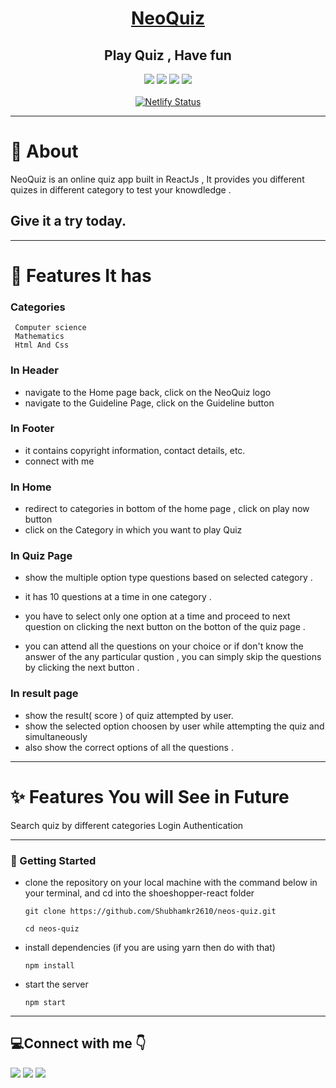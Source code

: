 <div align="center">
  
# [NeoQuiz](https://shoeshopper-react.netlify.app/) 
##  Play Quiz  , Have fun 
  
<!--   ![image](https://user-images.githubusercontent.com/91511639/163553337-079970fc-ef46-4521-a415-fd158501f95d.png) -->

![](https://img.shields.io/badge/HTML5-E34F26?style=for-the-badge&logo=html5&logoColor=white)
![](https://img.shields.io/badge/CSS3-1572B6?style=for-the-badge&logo=css3&logoColor=white) 
![](https://img.shields.io/badge/React-20232A?style=for-the-badge&logo=react&logoColor=61DAFB)
![](https://img.shields.io/badge/React_Router-CA4245?style=for-the-badge&logo=react-router&logoColor=white)<br><br>
[![Netlify Status](https://api.netlify.com/api/v1/badges/a1fe7d1f-75e9-4c30-bd3a-8df76d74c08c/deploy-status)](https://app.netlify.com/sites/neos-ui/deploys)

</div>

---


# 📖 About 

NeoQuiz is an online quiz app built in ReactJs , It provides you different quizes in different category to test your knowdledge .

Give it a try today.
---

---
# 🚀 Features It has

### Categories

     Computer science 
     Mathematics
     Html And Css

    
### In Header

- navigate to the Home page back, click on the NeoQuiz logo
- navigate to the Guideline Page,  click on the Guideline button



### In Footer

- it contains copyright information, contact details, etc.
- connect with me

### In Home

- redirect to categories in bottom of the home page  , click on play now button
- click on the Category in which you want to play Quiz

### In Quiz Page

- show the multiple option type questions based on selected category . 

- it has  10 questions at a time in one category .

- you have to select only one option at a time and proceed to next question on clicking the next button on the botton of the quiz page  .

- you can attend all the questions on your choice or if don't know the answer of the any particular qustion , you can simply skip the questions by clicking the next button .

### In result page

- show the result( score ) of quiz attempted by user.
- show the selected option choosen by user while attempting the quiz and simultaneously 
- also show the correct options of all the questions .

---
    
# ✨ Features You will See in Future
Search quiz by different categories
Login Authentication

---

### 🔌 Getting Started
- clone the repository on your local machine with the command below in your terminal, and cd into the shoeshopper-react folder

      git clone https://github.com/Shubhamkr2610/neos-quiz.git

      cd neos-quiz
      
- install dependencies (if you are using yarn then do with that)

      npm install
      
- start the server

      npm start


---


## :computer:Connect with me 	:point_down:

<a href="https://twitter.com/shubhamkr_26"><img src="https://img.shields.io/badge/Twitter-1DA1F2?style=for-the-badge&logo=twitter&logoColor=white"/></a>
<a href="https://www.linkedin.com/in/shubham-kumar-6625b8217/"><img src="https://img.shields.io/badge/LinkedIn-0077B5?style=for-the-badge&logo=linkedin&logoColor=white"/></a>
<a href="https://www.instagram.com/i_subhu/"><img src="https://img.shields.io/badge/Instagram-E4405F?style=for-the-badge&logo=instagram&logoColor=white"/></a>





